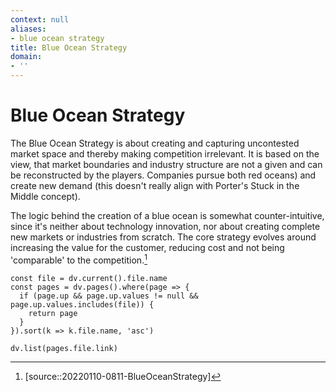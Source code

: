 ```yaml
---
context: null
aliases:
- blue ocean strategy
title: Blue Ocean Strategy
domain:
- ''
---
```


# Blue Ocean Strategy

The Blue Ocean Strategy is about creating and capturing uncontested market space and thereby making competition irrelevant. It is based on the view, that market boundaries and industry structure are not a given and can be reconstructed by the players. Companies pursue both red oceans) and create new demand (this doesn't really align with Porter's Stuck in the Middle concept).

The logic behind the creation of a blue ocean is somewhat counter-intuitive, since it's neither about technology innovation, nor about creating complete new markets or industries from scratch. The core strategy evolves around increasing the value for the customer, reducing cost and not being 'comparable' to the competition.[^1]

```dataviewjs
const file = dv.current().file.name
const pages = dv.pages().where(page => {
  if (page.up && page.up.values != null && page.up.values.includes(file)) {
    return page
  }
}).sort(k => k.file.name, 'asc')

dv.list(pages.file.link)
```

[^1]: [source::20220110-0811-BlueOceanStrategy]

